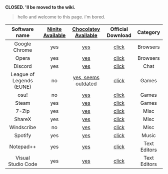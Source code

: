 **CLOSED. 'll be moved to the wiki.**

> hello and welcome to this page. i'm bored.

|      Software name       | <a href="https://ninite.com">Ninite Available</a> |             <a href="https://chocolatey.org">Chocolatey Available</a>             |                                Official Download                                 |   Category   |
| :----------------------: | :-----------------------------------------------: | :-------------------------------------------------------------------------------: | :------------------------------------------------------------------------------: | :----------: |
|      Google Chrome       |                        yes                        |          <a href="https://chocolatey.org/packages/GoogleChrome">yes</a>           |                <a href="https://www.google.com/chrome/">click</a>                |   Browsers   |
|          Opera           |                        yes                        |              <a href="https://chocolatey.org/packages/Opera">yes</a>              |                    <a href="https://www.opera.com/">click</a>                    |   Browsers   |
|         Discord          |                        yes                        |             <a href="https://chocolatey.org/packages/discord">yes</a>             |                    <a href="https://discordapp.com">click</a>                    |     Chat     |
| League of Legends (EUNE) |                        no                         | <a href="https://chocolatey.org/packages/leagueoflegends">yes, seems outdated</a> | <a href="https://signup.eune.leagueoflegends.com/en/signup/redownload">click</a> |    Games     |
|           osu!           |                        no                         |               <a href="https://chocolatey.org/packages/osu">yes</a>               |               <a href="https://osu.ppy.sh/home/download">click</a>               |    Games     |
|          Steam           |                        yes                        |              <a href="https://chocolatey.org/packages/steam">yes</a>              |            <a href="https://store.steampowered.com/about/">click</a>             |    Games     |
|          7-Zip           |                        yes                        |              <a href="https://chocolatey.org/packages/7zip">yes</a>               |                    <a href="https://www.7-zip.org">click</a>                     |     Misc     |
|          ShareX          |                        yes                        |             <a href="https://chocolatey.org/packages/sharex">yes</a>              |                    <a href="https://getsharex.com">click</a>                     |     Misc     |
|        Windscribe        |                        no                         |           <a href="https://chocolatey.org/packages/windscribe">yes</a>            |               <a href="https://windscribe.com/download">click</a>                |     Misc     |
|         Spotify          |                        yes                        |             <a href="https://chocolatey.org/packages/spotify">yes</a>             |                   <a href="https://www.spotify.com">click</a>                    |    Music     |
|        Notepad++         |                        yes                        |         <a href="https://chocolatey.org/packages/notepadplusplus">yes</a>         |                <a href="https://notepad-plus-plus.org">click</a>                 | Text Editors |
|    Visual Studio Code    |                        yes                        |             <a href="https://chocolatey.org/packages/vscode">yes</a>              |                <a href="https://code.visualstudio.com">click</a>                 | Text Editors |
